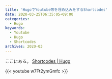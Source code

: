 ```yaml
---
title: 'HugoでYoutube等を埋め込みをするShortcodes'
date: 2020-03-25T06:35:05+09:00
categories:
  - Hugo
keywords:
  - Youtube
  - Hugo
  - Shortcodes
archives: 2020-03
---
```


ここにある。
[Shortcodes | Hugo](https://gohugo.io/content-management/shortcodes/)

{{< youtube w7Ft2ymGmfc >}}
